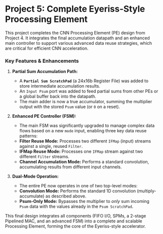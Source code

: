 # Project 5: Complete Eyeriss-Style Processing Element

This project completes the CNN Processing Element (PE) design from Project 4. It integrates the final accumulation datapath and an enhanced main controller to support various advanced data reuse strategies, which are critical for efficient CNN acceleration.

### Key Features & Enhancements

1.  **Partial Sum Accumulation Path:**
    * A **`Partial Sum ScratchPad`** (a 24x16b Register File) was added to store intermediate accumulation results.
    * An `Input Psum` port was added to feed partial sums from other PEs or a global buffer back into the datapath.
    * The main adder is now a true accumulator, summing the multiplier output with the stored `Psum` value (or `0` on a reset).

2.  **Enhanced PE Controller (FSM):**
    * The main FSM was significantly upgraded to manage complex data flows based on a new `mode` input, enabling three key data reuse patterns:
    * **Filter Reuse Mode:** Processes two different `IFMap` (input) streams against a single, reused `Filter`.
    * **IFMap Reuse Mode:** Processes one `IFMap` stream against two different `Filter` streams.
    * **Channel Accumulation Mode:** Performs a standard convolution, accumulating results from different input channels.

3.  **Dual-Mode Operation:**
    * The entire PE now operates in one of two top-level modes:
    * **Convolution Mode:** Performs the standard 1D convolution (multiply-accumulate) as described above.
    * **Psum-Only Mode:** Bypasses the multiplier to *only* sum incoming `Psum` data with the values already in the `Psum ScratchPad`.

This final design integrates all components (FIFO I/O, SPMs, a 2-stage Pipelined MAC, and an advanced FSM) into a complete and scalable Processing Element, forming the core of the Eyeriss-style accelerator.
